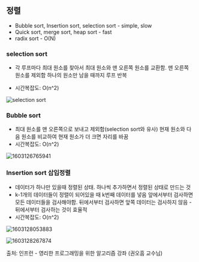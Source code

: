 ## 정렬

- Bubble sort, Insertion sort, selection sort - simple, slow
- Quick sort, merge sort, heap sort - fast
- radix sort - O(N)



### selection sort

- 각 루프마다 최대 원소를 찾아서 최대 원소와 맨 오른쪽 원소를 교환함. 맨 오른쪽 원소를 제외함
  하나의 원소만 남을 때까지 루프 반복

- 시간복잡도: O(n^2)

![selection sort](https://user-images.githubusercontent.com/33548856/96506099-07c7ec80-1292-11eb-9c97-d32c7ea610bd.JPG)



### Bubble sort

- 최대 원소를 맨 오른쪽으로 보내고 제외함(selection sort와 유사)
  현재 원소와 다음 원소를 비교하여 현재 원소가 더 크면 자리를 바꿈
- 시간복잡도: O(n^2)

![1603126765941](C:\Users\LEE\AppData\Roaming\Typora\typora-user-images\1603126765941.png)



### Insertion sort 삽입정렬

- 데이터가 하나만 있을때 정렬된 상태. 하나씩 추가하면서 정렬된 상태로 만드는 것
- k-1개의 데이터들이 정렬이 되어있을 때 k번째 데이터를 넣음
  앞에서부터 검사하면 모든 데이터들을 검사해야함. 뒤에서부터 검사하면 앞쪽 데이터는 검사하지 않음 - 뒤에서부터 검사하는 것이 효율적
- 시간복잡도: O(n^2)

![1603128053883](C:\Users\LEE\AppData\Roaming\Typora\typora-user-images\1603128053883.png)

![1603128267874](C:\Users\LEE\AppData\Roaming\Typora\typora-user-images\1603128267874.png)





출처: 인프런 - 영리한 프로그래밍을 위한 알고리즘 강좌 (권오흠 교수님)

